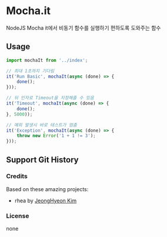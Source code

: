 # Mocha.it

NodeJS Mocha it에서 비동기 함수를 실행하기 편하도록 도와주는 함수

## Usage

```typescript
import mochaIt from '../index';

// 최대 1초까지 기다림
it('Run Basic', mochaIt(async (done) => {
	done();
}));

// 뒤 인자로 Timeout을 지정해줄 수 있음
it('Timeout', mochaIt(async (done) => {
	done();
}, 5000));

// 예외 발생시 바로 테스트가 멈춤
it('Exception', mochaIt(async (done) => {
	throw new Error('1 + 1 != 3');
}));
```

## Support Git History

### Credits

Based on these amazing projects:

* rhea by [JeongHyeon Kim](https://github.com/rhea-so)

### License

none